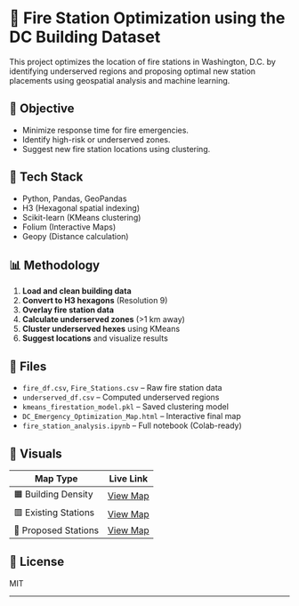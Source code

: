 # 🚒 Fire Station Optimization using the DC Building Dataset

This project optimizes the location of fire stations in Washington, D.C. by identifying underserved regions and proposing optimal new station placements using geospatial analysis and machine learning.

## 📌 Objective
- Minimize response time for fire emergencies.
- Identify high-risk or underserved zones.
- Suggest new fire station locations using clustering.

## 🧰 Tech Stack
- Python, Pandas, GeoPandas
- H3 (Hexagonal spatial indexing)
- Scikit-learn (KMeans clustering)
- Folium (Interactive Maps)
- Geopy (Distance calculation)

## 📊 Methodology
1. **Load and clean building data**
2. **Convert to H3 hexagons** (Resolution 9)
3. **Overlay fire station data**
4. **Calculate underserved zones** (>1 km away)
5. **Cluster underserved hexes** using KMeans
6. **Suggest locations** and visualize results

## 📁 Files
- `fire_df.csv`, `Fire_Stations.csv` – Raw fire station data
- `underserved_df.csv` – Computed underserved regions
- `kmeans_firestation_model.pkl` – Saved clustering model
- `DC_Emergency_Optimization_Map.html` – Interactive final map
- `fire_station_analysis.ipynb` – Full notebook (Colab-ready)

## 📍 Visuals
| Map Type               | Live Link |
|------------------------|-----------|
| 🟧 Building Density     | [View Map](https://beyonder016.github.io/Fire-Station-Optimization/interactive/building_density_map.html) |
| 🟥 Existing Stations    | [View Map](https://beyonder016.github.io/Fire-Station-Optimization/interactive/existing_fire_stations_map.html) |
| 🔵 Proposed Stations    | [View Map](https://beyonder016.github.io/Fire-Station-Optimization/interactive/proposed_fire_stations_map.html) |

## 📜 License
MIT

---
